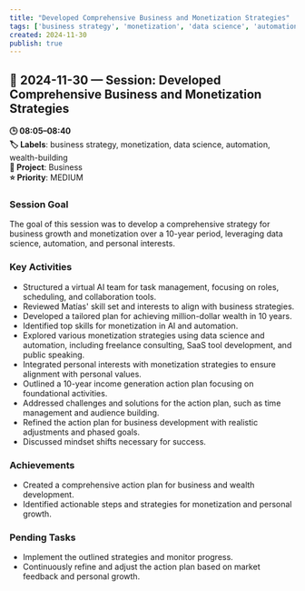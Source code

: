 ```yaml
---
title: "Developed Comprehensive Business and Monetization Strategies"
tags: ['business strategy', 'monetization', 'data science', 'automation', 'wealth-building']
created: 2024-11-30
publish: true
---
```


## 📅 2024-11-30 — Session: Developed Comprehensive Business and Monetization Strategies

**🕒 08:05–08:40**  
**🏷️ Labels**: business strategy, monetization, data science, automation, wealth-building  
**📂 Project**: Business  
**⭐ Priority**: MEDIUM  


### Session Goal
The goal of this session was to develop a comprehensive strategy for business growth and monetization over a 10-year period, leveraging data science, automation, and personal interests.

### Key Activities
- Structured a virtual AI team for task management, focusing on roles, scheduling, and collaboration tools.
- Reviewed Matías' skill set and interests to align with business strategies.
- Developed a tailored plan for achieving million-dollar wealth in 10 years.
- Identified top skills for monetization in AI and automation.
- Explored various monetization strategies using data science and automation, including freelance consulting, SaaS tool development, and public speaking.
- Integrated personal interests with monetization strategies to ensure alignment with personal values.
- Outlined a 10-year income generation action plan focusing on foundational activities.
- Addressed challenges and solutions for the action plan, such as time management and audience building.
- Refined the action plan for business development with realistic adjustments and phased goals.
- Discussed mindset shifts necessary for success.

### Achievements
- Created a comprehensive action plan for business and wealth development.
- Identified actionable steps and strategies for monetization and personal growth.

### Pending Tasks
- Implement the outlined strategies and monitor progress.
- Continuously refine and adjust the action plan based on market feedback and personal growth.
